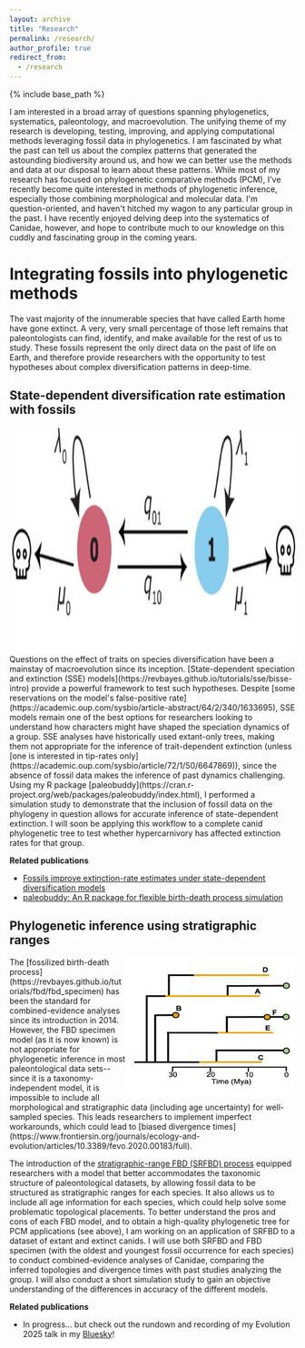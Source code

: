 ```yaml
---
layout: archive
title: "Research"
permalink: /research/
author_profile: true
redirect_from:
  - /research
---
```


{% include base_path %}

I am interested in a broad array of questions spanning phylogenetics, systematics, paleontology, and macroevolution.
The unifying theme of my research is developing, testing, improving, and applying computational methods leveraging fossil data in phylogenetics.
I am fascinated by what the past can tell us about the complex patterns that generated the astounding biodiversity around us, and how we can better use the methods and data at our disposal to learn about these patterns.
While most of my research has focused on phylogenetic comparative methods (PCM), I've recently become quite interested in methods of phylogenetic inference, especially those combining morphological and molecular data.
I'm question-oriented, and haven't hitched my wagon to any particular group in the past.
I have recently enjoyed delving deep into the systematics of Canidae, however, and hope to contribute much to our knowledge on this cuddly and fascinating group in the coming years.

# Integrating fossils into phylogenetic methods

The vast majority of the innumerable species that have called Earth home have gone extinct.
A very, very small percentage of those left remains that paleontologists can find, identify, and make available for the rest of us to study.
These fossils represent the only direct data on the past of life on Earth, and therefore provide researchers with the opportunity to test hypotheses about complex diversification patterns in deep-time.

## State-dependent diversification rate estimation with fossils
<center><p align="center">
  <img width="500" height="400" src="/images/sse.jpg" align="right">
</p></center>
Questions on the effect of traits on species diversification have been a mainstay of macroevolution since its inception.
[State-dependent speciation and extinction (SSE) models](https://revbayes.github.io/tutorials/sse/bisse-intro) provide a powerful framework to test such hypotheses.
Despite [some reservations on the model's false-positive rate](https://academic.oup.com/sysbio/article-abstract/64/2/340/1633695), SSE models remain one of the best options for researchers looking to understand how characters might have shaped the speciation dynamics of a group.
SSE analyses have historically used extant-only trees, making them not appropriate for the inference of trait-dependent extinction (unless [one is interested in tip-rates only](https://academic.oup.com/sysbio/article/72/1/50/6647869)), since the absence of fossil data makes the inference of past dynamics challenging.
Using my R package [paleobuddy](https://cran.r-project.org/web/packages/paleobuddy/index.html), I performed a simulation study to demonstrate that the inclusion of fossil data on the phylogeny in question allows for accurate inference of state-dependent extinction.
I will soon be applying this workflow to a complete canid phylogenetic tree to test whether hypercarnivory has affected extinction rates for that group. 

**Related publications**

- [Fossils improve extinction-rate estimates under state-dependent diversification models](https://royalsocietypublishing.org/doi/full/10.1098/rstb.2023.0313)
- [paleobuddy: An R package for flexible birth-death process simulation](https://besjournals.onlinelibrary.wiley.com/doi/full/10.1111/2041-210X.13996)

## Phylogenetic inference using stratigraphic ranges
<center><p align="center">
  <img width="300" height="240" src="/images/fbd_range.png" align="right">
</p></center>
The [fossilized birth-death process](https://revbayes.github.io/tutorials/fbd/fbd_specimen) has been the standard for combined-evidence analyses since its introduction in 2014.
However, the FBD specimen model (as it is now known) is not appropriate for phylogenetic inference in most paleontological data sets--since it is a taxonomy-independent model, it is impossible to include all morphological and stratigraphic data (including age uncertainty) for well-sampled species.
This leads researchers to implement imperfect workarounds, which could lead to [biased divergence times](https://www.frontiersin.org/journals/ecology-and-evolution/articles/10.3389/fevo.2020.00183/full).

The introduction of the [stratigraphic-range FBD (SRFBD) process](https://www.sciencedirect.com/science/article/pii/S002251931830119X) equipped researchers with a model that better accommodates the taxonomic structure of paleontological datasets, by allowing fossil data to be structured as stratigraphic ranges for each species. 
It also allows us to include all age information for each species, which could help solve some problematic topological placements.
To better understand the pros and cons of each FBD model, and to obtain a high-quality phylogenetic tree for PCM applications (see above), I am working on an application of SRFBD to a dataset of extant and extinct canids.
I will use both SRFBD and FBD specimen (with the oldest and youngest fossil occurrence for each species) to conduct combined-evidence analyses of Canidae, comparing the inferred topologies and divergence times with past studies analyzing the group.
I will also conduct a short simulation study to gain an objective understanding of the differences in accuracy of the different models.

**Related publications**

- In progress... but check out the rundown and recording of my Evolution 2025 talk in my [Bluesky](https://bsky.app/profile/brpetrucci.bsky.social)!
